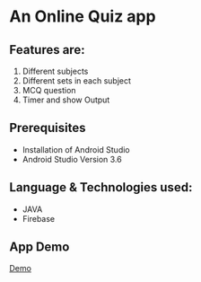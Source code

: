 # An Online Quiz app 


## Features are: 
1. Different subjects
2. Different sets in each subject  
3. MCQ question
4. Timer and show Output

## Prerequisites
* Installation of Android Studio
* Android Studio Version 3.6

## Language & Technologies used:
* JAVA
* Firebase

## App Demo
[Demo](https://github.com/mahbuba26/Online-Quiz/issues/1#issue-2203886806)


